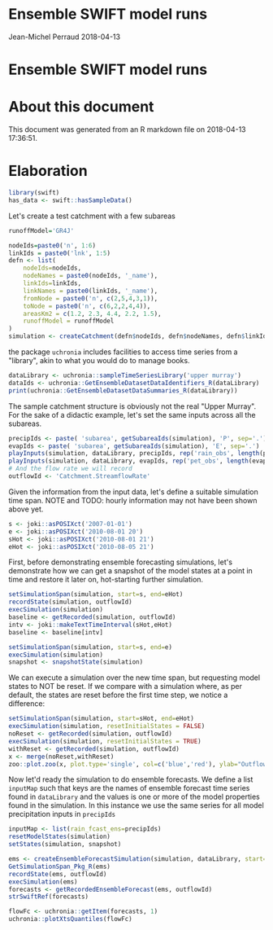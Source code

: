 Ensemble SWIFT model runs
================
Jean-Michel Perraud
2018-04-13

Ensemble SWIFT model runs
=========================

About this document
===================

This document was generated from an R markdown file on 2018-04-13 17:36:51.

Elaboration
===========

``` r
library(swift)
has_data <- swift::hasSampleData()
```

Let's create a test catchment with a few subareas

``` r
runoffModel='GR4J'

nodeIds=paste0('n', 1:6)
linkIds = paste0('lnk', 1:5)
defn <- list(
    nodeIds=nodeIds,
    nodeNames = paste0(nodeIds, '_name'),
    linkIds=linkIds,
    linkNames = paste0(linkIds, '_name'),
    fromNode = paste0('n', c(2,5,4,3,1)),
    toNode = paste0('n', c(6,2,2,4,4)),
    areasKm2 = c(1.2, 2.3, 4.4, 2.2, 1.5),
    runoffModel = runoffModel
)
simulation <- createCatchment(defn$nodeIds, defn$nodeNames, defn$linkIds, defn$linkNames, defn$fromNode, defn$toNode, defn$runoffModel, defn$areasKm2)
```

the package `uchronia` includes facilities to access time series from a "library", akin to what you would do to manage books.

``` r
dataLibrary <- uchronia::sampleTimeSeriesLibrary('upper murray')
dataIds <- uchronia::GetEnsembleDatasetDataIdentifiers_R(dataLibrary)
print(uchronia::GetEnsembleDatasetDataSummaries_R(dataLibrary))
```

The sample catchment structure is obviously not the real "Upper Murray". For the sake of a didactic example, let's set the same inputs across all the subareas.

``` r
precipIds <- paste( 'subarea', getSubareaIds(simulation), 'P', sep='.')
evapIds <- paste( 'subarea', getSubareaIds(simulation), 'E', sep='.')
playInputs(simulation, dataLibrary, precipIds, rep('rain_obs', length(precipIds)))
playInputs(simulation, dataLibrary, evapIds, rep('pet_obs', length(evapIds)), 'daily_to_hourly')
# And the flow rate we will record
outflowId <- 'Catchment.StreamflowRate'
```

Given the information from the input data, let's define a suitable simulation time span. NOTE and TODO: hourly information may not have been shown above yet.

``` r
s <- joki::asPOSIXct('2007-01-01')
e <- joki::asPOSIXct('2010-08-01 20')
sHot <- joki::asPOSIXct('2010-08-01 21')
eHot <- joki::asPOSIXct('2010-08-05 21')
```

First, before demonstrating ensemble forecasting simulations, let's demonstrate how we can get a snapshot of the model states at a point in time and restore it later on, hot-starting further simulation.

``` r
setSimulationSpan(simulation, start=s, end=eHot)
recordState(simulation, outflowId)
execSimulation(simulation)
baseline <- getRecorded(simulation, outflowId)
intv <- joki::makeTextTimeInterval(sHot,eHot)
baseline <- baseline[intv]

setSimulationSpan(simulation, start=s, end=e)
execSimulation(simulation)
snapshot <- snapshotState(simulation)
```

We can execute a simulation over the new time span, but requesting model states to NOT be reset. If we compare with a simulation where, as per default, the states are reset before the first time step, we notice a difference:

``` r
setSimulationSpan(simulation, start=sHot, end=eHot)
execSimulation(simulation, resetInitialStates = FALSE)
noReset <- getRecorded(simulation, outflowId)
execSimulation(simulation, resetInitialStates = TRUE)
withReset <- getRecorded(simulation, outflowId)
x <- merge(noReset,withReset)
zoo::plot.zoo(x, plot.type='single', col=c('blue','red'), ylab="Outflow m3/s", main="Outflows with/without state resets")
```

Now let'd ready the simulation to do ensemble forecasts. We define a list `inputMap` such that keys are the names of ensemble forecast time series found in `dataLibrary` and the values is one or more of the model properties found in the simulation. In this instance we use the same series for all model precipitation inputs in `precipIds`

``` r
inputMap <- list(rain_fcast_ens=precipIds)
resetModelStates(simulation)
setStates(simulation, snapshot)
```

``` r
ems <- createEnsembleForecastSimulation(simulation, dataLibrary, start=sHot, end=eHot, inputMap=inputMap, leadTime=as.integer(24*2 + 23), ensembleSize=100, nTimeStepsBetweenForecasts=24)
GetSimulationSpan_Pkg_R(ems)
recordState(ems, outflowId)
execSimulation(ems)
forecasts <- getRecordedEnsembleForecast(ems, outflowId)
strSwiftRef(forecasts)
```

``` r
flowFc <- uchronia::getItem(forecasts, 1)
uchronia::plotXtsQuantiles(flowFc)
```
